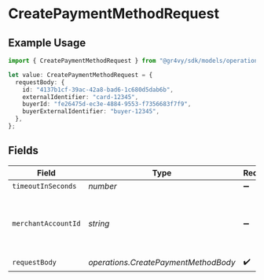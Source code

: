 # CreatePaymentMethodRequest

## Example Usage

```typescript
import { CreatePaymentMethodRequest } from "@gr4vy/sdk/models/operations";

let value: CreatePaymentMethodRequest = {
  requestBody: {
    id: "4137b1cf-39ac-42a8-bad6-1c680d5dab6b",
    externalIdentifier: "card-12345",
    buyerId: "fe26475d-ec3e-4884-9553-f7356683f7f9",
    buyerExternalIdentifier: "buyer-12345",
  },
};
```

## Fields

| Field                                                   | Type                                                    | Required                                                | Description                                             |
| ------------------------------------------------------- | ------------------------------------------------------- | ------------------------------------------------------- | ------------------------------------------------------- |
| `timeoutInSeconds`                                      | *number*                                                | :heavy_minus_sign:                                      | N/A                                                     |
| `merchantAccountId`                                     | *string*                                                | :heavy_minus_sign:                                      | The ID of the merchant account to use for this request. |
| `requestBody`                                           | *operations.CreatePaymentMethodBody*                    | :heavy_check_mark:                                      | N/A                                                     |